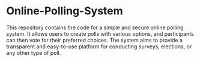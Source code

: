 # Online-Polling-System
This repository contains the code for a simple and secure online polling system.  It allows users to create polls with various options, and participants can then vote for their preferred choices.  The system aims to provide a transparent and easy-to-use platform for conducting surveys, elections, or any other type of poll.
